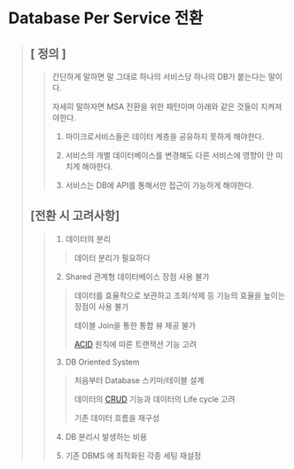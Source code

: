 # Database Per Service 전환
> ## [ 정의 ]
> 
>> 간단하게 말하면 말 그대로 하나의 서비스당 하나의 DB가 붙는다는 말이다.
>> 
>> 자세히 말하자면 MSA 전환을 위한 패턴이며 아래와 같은 것들이 지켜져야한다.
>> 
>> 1. 마이크로서비스들은 데이터 계층을 공유하지 못하게 해야한다.
>> 
>> 2. 서비스의 개별 데이터베이스를 변경해도 다른 서비스에 영향이 안 미치게 해야한다.
>> 
>> 3. 서비스는 DB에 API를 통해서만 접근이 가능하게 해야한다.
>> 
>> 
> ## [전환 시 고려사항]
> 
>> 1. 데이터의 분리
>> 
>>> 데이터 분리가 필요하다
>>> 
>> 2. Shared 관계형 데이터베이스 장점 사용 불가
>> 
>>> 데이터를 효율적으로 보관하고 조회/삭제 등 기능의 효율을 높이는 장점이 사용 불가
>>> 
>>> 테이블 Join을 통한 통합 뷰 제공 불가
>>> 
>>> [ACID](https://github.com/ByeonChanHO/Back_End_Study/blob/main/%EA%B3%B5%EB%B6%80%EB%B0%A9/Event%20Driven/ACID.md) 원칙에 따른 트랜잭션 기능 고려
>>> 
>> 3. DB Oriented System
>> 
>>> 처음부터 Database 스키마/테이블 설계
>>> 
>>> 데이터의 [CRUD](https://github.com/ByeonChanHO/Back_End_Study/blob/main/%EA%B3%B5%EB%B6%80%EB%B0%A9/Event%20Driven/CRUD%EB%9E%80.md) 기능과 데이터의 Life cycle 고려
>>> 
>>> 기존 데이터 흐름을 재구성
>>> 
>> 4. DB 분리시 발생하는 비용
>> 
>> 5. 기존 DBMS 에 최적화된 각종 세팅 재설정
>> 
